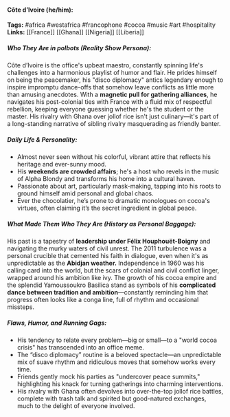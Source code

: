 #### Côte d’Ivoire (he/him):  
**Tags:** #africa #westafrica #francophone #cocoa #music #art #hospitality  
**Links:** [[France]] [[Ghana]] [[Nigeria]] [[Liberia]]

##### Who They Are in *polbots* (Reality Show Persona):  
Côte d’Ivoire is the office's upbeat maestro, constantly spinning life's challenges into a harmonious playlist of humor and flair. He prides himself on being the peacemaker, his "disco diplomacy" antics legendary enough to inspire impromptu dance-offs that somehow leave conflicts as little more than amusing anecdotes. With a **magnetic pull for gathering alliances**, he navigates his post-colonial ties with France with a fluid mix of respectful rebellion, keeping everyone guessing whether he's the student or the master. His rivalry with Ghana over jollof rice isn't just culinary—it's part of a long-standing narrative of sibling rivalry masquerading as friendly banter.

##### Daily Life & Personality:  
- Almost never seen without his colorful, vibrant attire that reflects his heritage and ever-sunny mood.  
- His **weekends are crowded affairs**; he's a host who revels in the music of Alpha Blondy and transforms his home into a cultural haven.  
- Passionate about art, particularly mask-making, tapping into his roots to ground himself amid personal and global chaos.  
- Ever the chocolatier, he’s prone to dramatic monologues on cocoa's virtues, often claiming it’s the secret ingredient in global peace.

##### What Made Them Who They Are (History as Personal Baggage):  
His past is a tapestry of **leadership under Félix Houphouët-Boigny** and navigating the murky waters of civil unrest. The 2011 turbulence was a personal crucible that cemented his faith in dialogue, even when it's as unpredictable as the **Abidjan weather.** Independence in 1960 was his calling card into the world, but the scars of colonial and civil conflict linger, wrapped around his ambition like ivy. The growth of his cocoa empire and the splendid Yamoussoukro Basilica stand as symbols of his **complicated dance between tradition and ambition**—constantly reminding him that progress often looks like a conga line, full of rhythm and occasional missteps.

##### Flaws, Humor, and Running Gags:  
- His tendency to relate every problem—big or small—to a "world cocoa crisis" has transcended into an office meme.  
- The “disco diplomacy” routine is a beloved spectacle—an unpredictable mix of suave rhythm and ridiculous moves that somehow works every time.  
- Friends gently mock his parties as "undercover peace summits," highlighting his knack for turning gatherings into charming interventions.  
- His rivalry with Ghana often devolves into over-the-top jollof rice battles, complete with trash talk and spirited but good-natured exchanges, much to the delight of everyone involved.